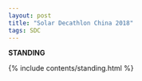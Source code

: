 ```yaml
---
layout: post
title: "Solar Decathlon China 2018"
tags: SDC
---
```


__STANDING__

{% include contents/standing.html %}